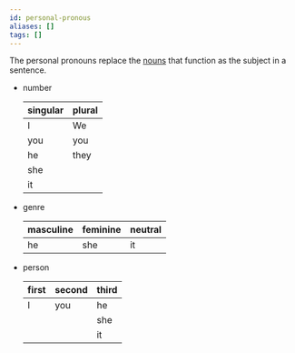 ```yaml
---
id: personal-pronous
aliases: []
tags: []
---
```


The personal pronouns replace the [nouns](/learn/english/noun) that function as the subject in a sentence.

- number

  | singular | plural |
  | -------- | ------ |
  | I        | We     |
  | you      | you    |
  | he       | they   |
  | she      |        |
  | it       |        |

- genre

  | masculine | feminine | neutral |
  | --------- | -------- | ------- |
  | he        | she      | it      |

- person

  | first | second | third |
  | ----- | ------ | ----- |
  | I     | you    | he    |
  |       |        | she   |
  |       |        | it    |
